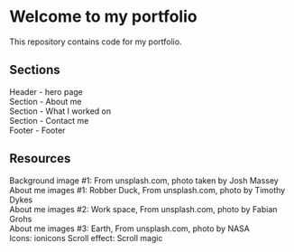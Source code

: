 # Welcome to my portfolio
This repository contains code for my portfolio.

## Sections
Header - hero page   
Section - About me   
Section - What I worked on   
Section - Contact me   
Footer - Footer   

## Resources
Background image #1: From unsplash.com, photo taken by Josh Massey      
About me images #1: Robber Duck, From unsplash.com, photo by Timothy Dykes       
About me images #2: Work space, From unsplash.com, photo by Fabian Grohs   
About me images #3: Earth, From unsplash.com, photo by NASA   
Icons: ionicons
Scroll effect: Scroll magic